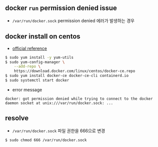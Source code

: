 ## docker `run` permission denied issue
+ `/var/run/docker.sock` permission denied 에러가 발생하는 경우

## docker install on centos
+ [official reference](https://docs.docker.com/engine/install/centos)
```bash
$ sudo yum install -y yum-utils
$ sudo yum-config-manager \
    --add-repo \
    https://download.docker.com/linux/centos/docker-ce.repo
$ sudo yum install docker-ce docker-ce-cli containerd.io
$ sudo systemctl start docker
```
+ error message
```
docker: got permission denied while trying to connect to the docker daemon socket at unix:///var/run/docker.sock: ...
```

## resolve
+ `/var/run/docker.sock` 파일 권한을 666으로 변경
```bash
$ sudo chmod 666 /var/run/docker.sock
```

